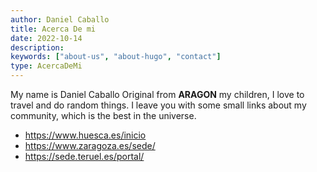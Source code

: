 ```yaml
---
author: Daniel Caballo
title: Acerca De mi
date: 2022-10-14
description:
keywords: ["about-us", "about-hugo", "contact"]
type: AcercaDeMi
---
```


My name is Daniel Caballo Original from ****ARAGON**** my children, I love to travel and do random things. I leave you with some small links about my community, which is the best in the universe.

- https://www.huesca.es/inicio
- https://www.zaragoza.es/sede/
- https://sede.teruel.es/portal/


